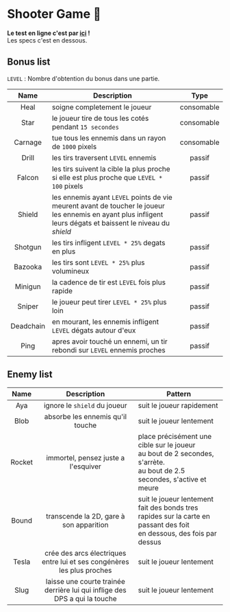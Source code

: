 
# Shooter Game 👾

**Le test en ligne c'est par [ici](https://camilleabella.github.io/TypedShooterGame/) !**<br>
Les specs c'est en dessous.

## Bonus list

`LEVEL` : Nombre d'obtention du bonus dans une partie.

| Name | Description | Type |
|:---:|---|:---:|
| Heal | soigne completement le joueur | consomable |
| Star | le joueur tire de tous les cotés pendant `15 secondes` | consomable |
| Carnage | tue tous les ennemis dans un rayon de `1000` pixels | consomable |
| Drill | les tirs traversent `LEVEL` ennemis | passif |
| Falcon | les tirs suivent la cible la plus proche si elle est plus proche que `LEVEL * 100` pixels | passif |
| Shield | les ennemis ayant `LEVEL` points de vie meurent avant de toucher le joueur<br>les ennemis en ayant plus infligent leurs dégats et baissent le niveau du *shield* | passif |
| Shotgun | les tirs infligent `LEVEL * 25%` degats en plus | passif |
| Bazooka | les tirs sont `LEVEL * 25%` plus volumineux | passif |
| Minigun | la cadence de tir est `LEVEL` fois plus rapide | passif |
| Sniper | le joueur peut tirer `LEVEL * 25%` plus loin | passif |
| Deadchain | en mourant, les ennemis infligent `LEVEL` dégats autour d'eux | passif |
| Ping | apres avoir touché un ennemi, un tir rebondi sur `LEVEL` ennemis proches | passif |

## Enemy list

| Name | Description | Pattern |
| :---: | :---: | --- |
| Aya | ignore le `shield` du joueur | suit le joueur rapidement |
| Blob | absorbe les ennemis qu'il touche | suit le joueur lentement |
| Rocket | immortel, pensez juste a l'esquiver | place précisément une cible sur le joueur<br>au bout de 2 secondes, s'arrète.<br>au bout de 2.5 secondes, s'active et meure |
| Bound | transcende la 2D, gare à son apparition | suit le joueur lentement<br>fait des bonds tres rapides sur la carte en passant des foit<br>en dessous, des fois par dessus |
| Tesla | crée des arcs électriques entre lui et ses congénères les plus proches | suit le joueur lentement |
| Slug | laisse une courte trainée derrière lui qui inflige des DPS a qui la touche | suit le joueur lentement |
